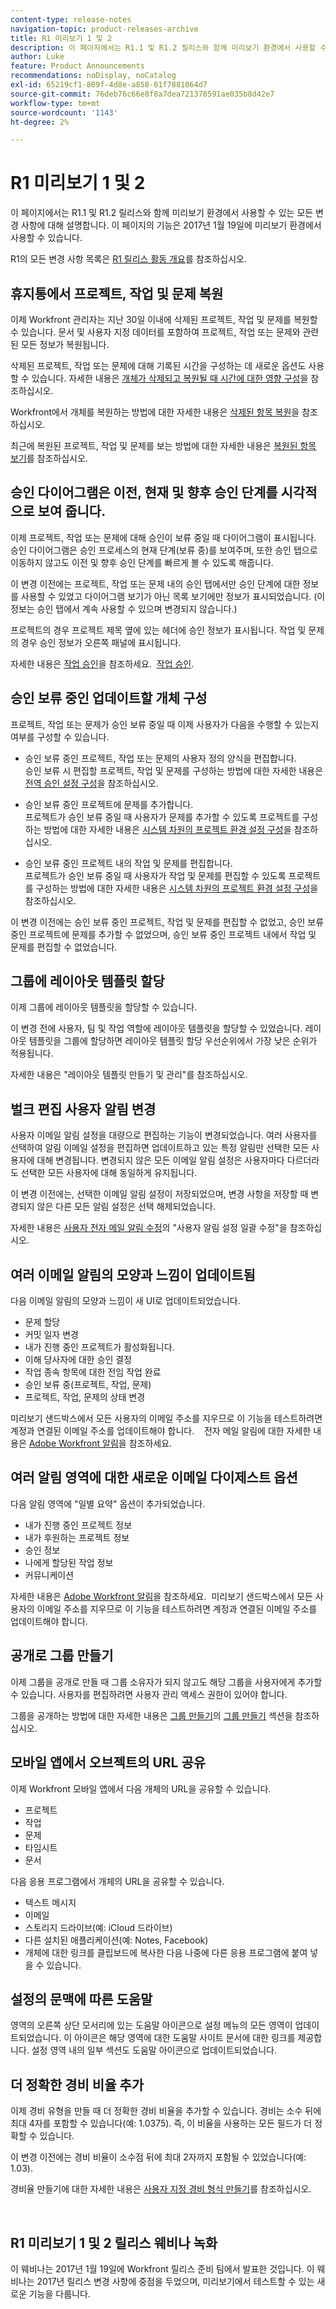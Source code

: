 ```yaml
---
content-type: release-notes
navigation-topic: product-releases-archive
title: R1 미리보기 1 및 2
description: 이 페이지에서는 R1.1 및 R1.2 릴리스와 함께 미리보기 환경에서 사용할 수 있는 모든 변경 사항에 대해 설명합니다. 이 페이지의 기능은 2017년 1월 19일에 미리보기 환경에서 사용할 수 있습니다.
author: Luke
feature: Product Announcements
recommendations: noDisplay, noCatalog
exl-id: 65219cf1-809f-4d8e-a858-01f7881064d7
source-git-commit: 76deb76c66e8f8a7dea721378591ae035b8d42e7
workflow-type: tm+mt
source-wordcount: '1143'
ht-degree: 2%

---
```


# R1 미리보기 1 및 2

이 페이지에서는 R1.1 및 R1.2 릴리스와 함께 미리보기 환경에서 사용할 수 있는 모든 변경 사항에 대해 설명합니다. 이 페이지의 기능은 2017년 1월 19일에 미리보기 환경에서 사용할 수 있습니다.

R1의 모든 변경 사항 목록은 [R1 릴리스 활동 개요](../../../../product-announcements/product-releases/quarterly-release-archive/r1-release-activity/r1-release-activity-overview.md)를 참조하십시오. 

## 휴지통에서 프로젝트, 작업 및 문제 복원 

이제 Workfront 관리자는 지난 30일 이내에 삭제된 프로젝트, 작업 및 문제를 복원할 수 있습니다. 문서 및 사용자 지정 데이터를 포함하여 프로젝트, 작업 또는 문제와 관련된 모든 정보가 복원됩니다.

삭제된 프로젝트, 작업 또는 문제에 대해 기록된 시간을 구성하는 데 새로운 옵션도 사용할 수 있습니다. 자세한 내용은 [개체가 삭제되고 복원될 때 시간에 대한 영향 구성](../../../../administration-and-setup/manage-workfront/manage-deleted-items/configure-how-hours-affected-when-obj-deleted-restored.md)을 참조하십시오.

Workfront에서 개체를 복원하는 방법에 대한 자세한 내용은 [삭제된 항목 복원](../../../../administration-and-setup/manage-workfront/manage-deleted-items/restore-deleted-items.md)을 참조하십시오.

최근에 복원된 프로젝트, 작업 및 문제를 보는 방법에 대한 자세한 내용은 [복원된 항목 보기](../../../../administration-and-setup/manage-workfront/manage-deleted-items/view-restored-items.md)를 참조하십시오.

## 승인 다이어그램은 이전, 현재 및 향후 승인 단계를 시각적으로 보여 줍니다.

이제 프로젝트, 작업 또는 문제에 대해 승인이 보류 중일 때 다이어그램이 표시됩니다. 승인 다이어그램은 승인 프로세스의 현재 단계(보류 중)를 보여주며, 또한 승인 탭으로 이동하지 않고도 이전 및 향후 승인 단계를 빠르게 볼 수 있도록 해줍니다.

이 변경 이전에는 프로젝트, 작업 또는 문제 내의 승인 탭에서만 승인 단계에 대한 정보를 사용할 수 있었고 다이어그램 보기가 아닌 목록 보기에만 정보가 표시되었습니다. (이 정보는 승인 탭에서 계속 사용할 수 있으며 변경되지 않습니다.)

프로젝트의 경우 프로젝트 제목 옆에 있는 헤더에 승인 정보가 표시됩니다. 작업 및 문제의 경우 승인 정보가 오른쪽 패널에 표시됩니다.

자세한 내용은 [작업 승인](../../../../review-and-approve-work/manage-approvals/approving-work.md)을 참조하세요.  [작업 승인](../../../../review-and-approve-work/manage-approvals/approving-work.md).

## 승인 보류 중인 업데이트할 개체 구성

프로젝트, 작업 또는 문제가 승인 보류 중일 때 이제 사용자가 다음을 수행할 수 있는지 여부를 구성할 수 있습니다.

* 승인 보류 중인 프로젝트, 작업 또는 문제의 사용자 정의 양식을 편집합니다.\
  승인 보류 시 편집할 프로젝트, 작업 및 문제를 구성하는 방법에 대한 자세한 내용은 [전역 승인 설정 구성](../../../../administration-and-setup/customize-workfront/configure-approval-milestone-processes/establish-approval-settings.md)을 참조하십시오.

* 승인 보류 중인 프로젝트에 문제를 추가합니다.\
  프로젝트가 승인 보류 중일 때 사용자가 문제를 추가할 수 있도록 프로젝트를 구성하는 방법에 대한 자세한 내용은 [시스템 차원의 프로젝트 환경 설정 구성](../../../../administration-and-setup/set-up-workfront/configure-system-defaults/set-project-preferences.md)을 참조하십시오.

* 승인 보류 중인 프로젝트 내의 작업 및 문제를 편집합니다.\
  프로젝트가 승인 보류 중일 때 사용자가 작업 및 문제를 편집할 수 있도록 프로젝트를 구성하는 방법에 대한 자세한 내용은 [시스템 차원의 프로젝트 환경 설정 구성](../../../../administration-and-setup/set-up-workfront/configure-system-defaults/set-project-preferences.md)을 참조하십시오.

이 변경 이전에는 승인 보류 중인 프로젝트, 작업 및 문제를 편집할 수 없었고, 승인 보류 중인 프로젝트에 문제를 추가할 수 없었으며, 승인 보류 중인 프로젝트 내에서 작업 및 문제를 편집할 수 없었습니다.

## 그룹에 레이아웃 템플릿 할당

이제 그룹에 레이아웃 템플릿을 할당할 수 있습니다.

이 변경 전에 사용자, 팀 및 작업 역할에 레이아웃 템플릿을 할당할 수 있었습니다. 레이아웃 템플릿을 그룹에 할당하면 레이아웃 템플릿 할당 우선순위에서 가장 낮은 순위가 적용됩니다. 

자세한 내용은 &quot;레이아웃 템플릿 만들기 및 관리&quot;를 참조하십시오.

## 벌크 편집 사용자 알림 변경

사용자 이메일 알림 설정을 대량으로 편집하는 기능이 변경되었습니다. 여러 사용자를 선택하여 알림 이메일 설정을 편집하면 업데이트하고 있는 특정 알림만 선택한 모든 사용자에 대해 변경됩니다. 변경되지 않은 모든 이메일 알림 설정은 사용자마다 다르더라도 선택한 모든 사용자에 대해 동일하게 유지됩니다. 

이 변경 이전에는, 선택한 이메일 알림 설정이 저장되었으며, 변경 사항을 저장할 때 변경되지 않은 다른 모든 알림 설정은 선택 해제되었습니다. 

자세한 내용은 [사용자 전자 메일 알림 수정](../../../../workfront-basics/using-notifications/activate-or-deactivate-your-own-event-notifications.md)의 &quot;사용자 알림 설정 일괄 수정&quot;을 참조하십시오.

## 여러 이메일 알림의 모양과 느낌이 업데이트됨

다음 이메일 알림의 모양과 느낌이 새 UI로 업데이트되었습니다.

* 문제 할당
* 커밋 일자 변경
* 내가 진행 중인 프로젝트가 활성화됩니다.
* 이해 당사자에 대한 승인 결정
* 작업 종속 항목에 대한 전임 작업 완료
* 승인 보류 중(프로젝트, 작업, 문제)
* 프로젝트, 작업, 문제의 상태 변경

미리보기 샌드박스에서 모든 사용자의 이메일 주소를 지우므로 이 기능을 테스트하려면 계정과 연결된 이메일 주소를 업데이트해야 합니다.    전자 메일 알림에 대한 자세한 내용은 [Adobe Workfront 알림](../../../../workfront-basics/using-notifications/wf-notifications.md)을 참조하세요.  

## 여러 알림 영역에 대한 새로운 이메일 다이제스트 옵션

다음 알림 영역에 &quot;일별 요약&quot; 옵션이 추가되었습니다.

* 내가 진행 중인 프로젝트 정보
* 내가 후원하는 프로젝트 정보
* 승인 정보
* 나에게 할당된 작업 정보
* 커뮤니케이션

자세한 내용은 [Adobe Workfront 알림](../../../../workfront-basics/using-notifications/wf-notifications.md)을 참조하세요.  미리보기 샌드박스에서 모든 사용자의 이메일 주소를 지우므로 이 기능을 테스트하려면 계정과 연결된 이메일 주소를 업데이트해야 합니다. 

## 공개로 그룹 만들기

이제 그룹을 공개로 만들 때 그룹 소유자가 되지 않고도 해당 그룹을 사용자에게 추가할 수 있습니다. 사용자를 편집하려면 사용자 관리 액세스 권한이 있어야 합니다.

그룹을 공개하는 방법에 대한 자세한 내용은 [그룹 만들기](../../../../administration-and-setup/manage-groups/create-and-manage-groups/create-a-group.md)의 [그룹 만들기](../../../../administration-and-setup/manage-groups/create-and-manage-groups/create-a-group.md#making-a-group-public) 섹션을 참조하십시오.

## 모바일 앱에서 오브젝트의 URL 공유 

이제 Workfront 모바일 앱에서 다음 개체의 URL을 공유할 수 있습니다.

* 프로젝트
* 작업
* 문제
* 타임시트
* 문서

다음 응용 프로그램에서 개체의 URL을 공유할 수 있습니다.

* 텍스트 메시지
* 이메일
* 스토리지 드라이브(예: iCloud 드라이브)
* 다른 설치된 애플리케이션(예: Notes, Facebook)
* 개체에 대한 링크를 클립보드에 복사한 다음 나중에 다른 응용 프로그램에 붙여 넣을 수 있습니다. 

## 설정의 문맥에 따른 도움말

영역의 오른쪽 상단 모서리에 있는 도움말 아이콘으로 설정 메뉴의 모든 영역이 업데이트되었습니다. 이 아이콘은 해당 영역에 대한 도움말 사이트 문서에 대한 링크를 제공합니다. 설정 영역 내의 일부 섹션도 도움말 아이콘으로 업데이트되었습니다. 

## 더 정확한 경비 비율 추가

이제 경비 유형을 만들 때 더 정확한 경비 비율을 추가할 수 있습니다. 경비는 소수 뒤에 최대 4자를 포함할 수 있습니다(예: 1.0375). 즉, 이 비율을 사용하는 모든 필드가 더 정확할 수 있습니다.

이 변경 이전에는 경비 비율이 소수점 뒤에 최대 2자까지 포함될 수 있었습니다(예: 1.03).

경비율 만들기에 대한 자세한 내용은 [사용자 지정 경비 형식 만들기](../../../../administration-and-setup/set-up-workfront/configure-system-defaults/create-custom-expense-types.md)를 참조하십시오.

<!--
<h2 data-mc-conditions="QuicksilverOrClassic.Draft mode">Updated Look and Improved Performance in the Tasks&nbsp;List (by request only)</h2>
-->

<!--
<MadCap:conditionalText data-mc-conditions="QuicksilverOrClassic.Draft mode">
This feature focuses primarily on improving the performance of large lists of tasks. The interface of tasks lists has been updated, but delivers the same functionality as the existing tasks list. You can have access to the new tasks list only if you request it. For more information about how to request access to the new tasks list, see Testing Tasks Lists (Beta).
</MadCap:conditionalText>
-->

 

## R1 미리보기 1 및 2 릴리스 웨비나 녹화

이 웨비나는 2017년 1월 19일에 Workfront 릴리스 준비 팀에서 발표한 것입니다. 이 웨비나는 2017년 릴리스 변경 사항에 중점을 두었으며, 미리보기에서 테스트할 수 있는 새로운 기능을 다룹니다.
